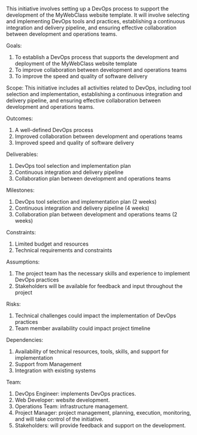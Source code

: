 This initiative involves setting up a DevOps process to support the development of the MyWebClass website template. It will involve selecting and implementing DevOps tools and practices, establishing a continuous integration and delivery pipeline, and ensuring effective collaboration between development and operations teams.

Goals:
1. To establish a DevOps process that supports the development and deployment of the MyWebClass website template
2. To improve collaboration between development and operations teams
3. To improve the speed and quality of software delivery

Scope: This initiative includes all activities related to DevOps, including tool selection and implementation, establishing a continuous integration and delivery pipeline, and ensuring effective collaboration between development and operations teams.

Outcomes:
1. A well-defined DevOps process
2. Improved collaboration between development and operations teams
3. Improved speed and quality of software delivery

Deliverables:
1. DevOps tool selection and implementation plan
2. Continuous integration and delivery pipeline
3. Collaboration plan between development and operations teams

Milestones:
1. DevOps tool selection and implementation plan (2 weeks)
2. Continuous integration and delivery pipeline (4 weeks)
3. Collaboration plan between development and operations teams (2 weeks)

Constraints:
1. Limited budget and resources
2. Technical requirements and constraints

Assumptions:
1. The project team has the necessary skills and experience to implement DevOps practices
2. Stakeholders will be available for feedback and input throughout the project

Risks:
1. Technical challenges could impact the implementation of DevOps practices
2. Team member availability could impact project timeline

Dependencies:
1. Availability of technical resources, tools, skills, and support for implementation
2. Support from Management
3. Integration with existing systems

Team:
1. DevOps Engineer: implements DevOps practices.
2. Web Developer: website development.
3. Operations Team: infrastructure management.
4. Project Manager: project management, planning, execution, monitoring, and will take control of the initiative.
5. Stakeholders: will provide feedback and support on the development.

